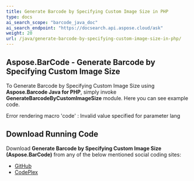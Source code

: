 ```yaml
---
title: Generate Barcode by Specifying Custom Image Size in PHP
type: docs
ai_search_scope: "barcode_java_doc"
ai_search_endpoint: "https://docsearch.api.aspose.cloud/ask"
weight: 20
url: /java/generate-barcode-by-specifying-custom-image-size-in-php/
---
```


## **Aspose.BarCode - Generate Barcode by Specifying Custom Image Size**
To Generate Barcode by Specifying Custom Image Size using **Aspose.Barcode Java for PHP**, simply invoke **GenerateBarcodeByCustomImageSize** module. Here you can see example code.

Error rendering macro 'code' : Invalid value specified for parameter lang
## **Download Running Code**
Download **Generate Barcode by Specifying Custom Image Size (Aspose.BarCode)** from any of the below mentioned social coding sites:

- [GitHub](https://github.com/aspose-barcode/Aspose.BarCode-for-Java/blob/master/Plugins/Aspose_Barcode_Java_for_PHP/src/aspose/barcode/WorkingWithBarcodeImage/BarcodeImageUtilityFeatures/GenerateBarcodeByCustomImageSize.php)
- [CodePlex](https://asposebarcodejavaphp.codeplex.com/SourceControl/latest#src/aspose/barcode/WorkingWithBarcodeImage/BarcodeImageUtilityFeatures/GenerateBarcodeByCustomImageSize.php)
